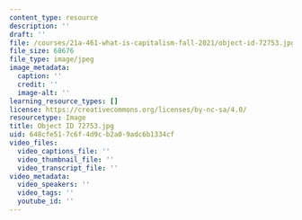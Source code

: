 ```yaml
---
content_type: resource
description: ''
draft: ''
file: /courses/21a-461-what-is-capitalism-fall-2021/object-id-72753.jpg
file_size: 68676
file_type: image/jpeg
image_metadata:
  caption: ''
  credit: ''
  image-alt: ''
learning_resource_types: []
license: https://creativecommons.org/licenses/by-nc-sa/4.0/
resourcetype: Image
title: Object ID 72753.jpg
uid: 648cfe51-7c6f-4d9c-b2a0-9adc6b1334cf
video_files:
  video_captions_file: ''
  video_thumbnail_file: ''
  video_transcript_file: ''
video_metadata:
  video_speakers: ''
  video_tags: ''
  youtube_id: ''
---
```

